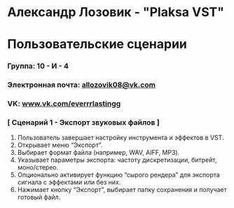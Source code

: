 # Александр Лозовик - "Plaksa VST"
# Пользовательские сценарии

### Группа: 10 - И - 4
### Электронная почта: allozovik08@vk.com
### VK: www.vk.com/everrrlastingg

### [ Сценарий 1 - Экспорт звуковых файлов ]
 1. Пользователь завершает настройку инструмента и эффектов в VST.
 2. Открывает меню “Экспорт”.
 3. Выбирает формат файла (например, WAV, AIFF, MP3).
 4. Указывает параметры экспорта: частоту дискретизации, битрейт, моно/стерео.
 5. Опционально активирует функцию “сырого рендера” для экспорта сигнала с эффектами или без них.
 6. Нажимает кнопку “Экспорт”, выбирает папку сохранения и получает готовый файл.
